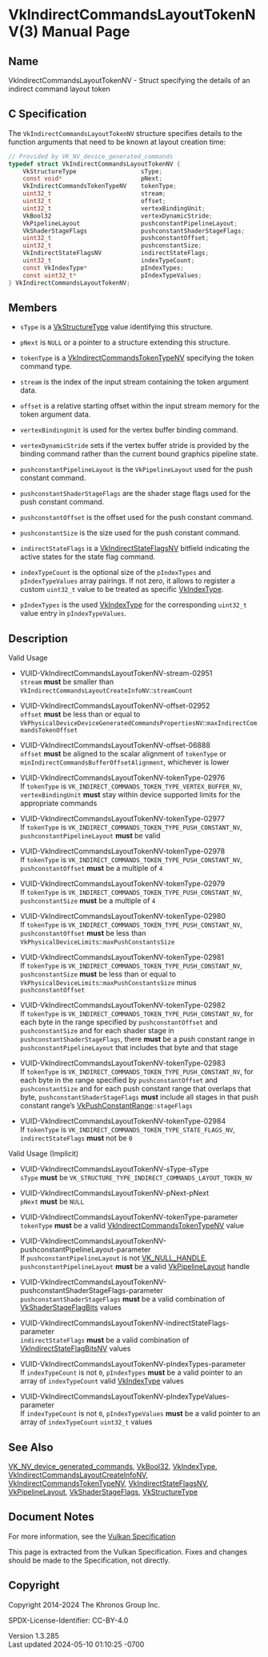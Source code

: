 # VkIndirectCommandsLayoutTokenNV(3) Manual Page

## Name

VkIndirectCommandsLayoutTokenNV - Struct specifying the details of an
indirect command layout token



## <a href="#_c_specification" class="anchor"></a>C Specification

The `VkIndirectCommandsLayoutTokenNV` structure specifies details to the
function arguments that need to be known at layout creation time:

``` c
// Provided by VK_NV_device_generated_commands
typedef struct VkIndirectCommandsLayoutTokenNV {
    VkStructureType                  sType;
    const void*                      pNext;
    VkIndirectCommandsTokenTypeNV    tokenType;
    uint32_t                         stream;
    uint32_t                         offset;
    uint32_t                         vertexBindingUnit;
    VkBool32                         vertexDynamicStride;
    VkPipelineLayout                 pushconstantPipelineLayout;
    VkShaderStageFlags               pushconstantShaderStageFlags;
    uint32_t                         pushconstantOffset;
    uint32_t                         pushconstantSize;
    VkIndirectStateFlagsNV           indirectStateFlags;
    uint32_t                         indexTypeCount;
    const VkIndexType*               pIndexTypes;
    const uint32_t*                  pIndexTypeValues;
} VkIndirectCommandsLayoutTokenNV;
```

## <a href="#_members" class="anchor"></a>Members

- `sType` is a [VkStructureType](https://registry.khronos.org/vulkan/specs/1.3-extensions/man/html/VkStructureType.html) value identifying
  this structure.

- `pNext` is `NULL` or a pointer to a structure extending this
  structure.

- `tokenType` is a
  [VkIndirectCommandsTokenTypeNV](https://registry.khronos.org/vulkan/specs/1.3-extensions/man/html/VkIndirectCommandsTokenTypeNV.html)
  specifying the token command type.

- `stream` is the index of the input stream containing the token
  argument data.

- `offset` is a relative starting offset within the input stream memory
  for the token argument data.

- `vertexBindingUnit` is used for the vertex buffer binding command.

- `vertexDynamicStride` sets if the vertex buffer stride is provided by
  the binding command rather than the current bound graphics pipeline
  state.

- `pushconstantPipelineLayout` is the `VkPipelineLayout` used for the
  push constant command.

- `pushconstantShaderStageFlags` are the shader stage flags used for the
  push constant command.

- `pushconstantOffset` is the offset used for the push constant command.

- `pushconstantSize` is the size used for the push constant command.

- `indirectStateFlags` is a
  [VkIndirectStateFlagsNV](https://registry.khronos.org/vulkan/specs/1.3-extensions/man/html/VkIndirectStateFlagsNV.html) bitfield
  indicating the active states for the state flag command.

- `indexTypeCount` is the optional size of the `pIndexTypes` and
  `pIndexTypeValues` array pairings. If not zero, it allows to register
  a custom `uint32_t` value to be treated as specific
  [VkIndexType](https://registry.khronos.org/vulkan/specs/1.3-extensions/man/html/VkIndexType.html).

- `pIndexTypes` is the used [VkIndexType](https://registry.khronos.org/vulkan/specs/1.3-extensions/man/html/VkIndexType.html) for the
  corresponding `uint32_t` value entry in `pIndexTypeValues`.

## <a href="#_description" class="anchor"></a>Description

Valid Usage

- <a href="#VUID-VkIndirectCommandsLayoutTokenNV-stream-02951"
  id="VUID-VkIndirectCommandsLayoutTokenNV-stream-02951"></a>
  VUID-VkIndirectCommandsLayoutTokenNV-stream-02951  
  `stream` **must** be smaller than
  `VkIndirectCommandsLayoutCreateInfoNV`::`streamCount`

- <a href="#VUID-VkIndirectCommandsLayoutTokenNV-offset-02952"
  id="VUID-VkIndirectCommandsLayoutTokenNV-offset-02952"></a>
  VUID-VkIndirectCommandsLayoutTokenNV-offset-02952  
  `offset` **must** be less than or equal to
  `VkPhysicalDeviceDeviceGeneratedCommandsPropertiesNV`::`maxIndirectCommandsTokenOffset`

- <a href="#VUID-VkIndirectCommandsLayoutTokenNV-offset-06888"
  id="VUID-VkIndirectCommandsLayoutTokenNV-offset-06888"></a>
  VUID-VkIndirectCommandsLayoutTokenNV-offset-06888  
  `offset` **must** be aligned to the scalar alignment of `tokenType` or
  `minIndirectCommandsBufferOffsetAlignment`, whichever is lower

- <a href="#VUID-VkIndirectCommandsLayoutTokenNV-tokenType-02976"
  id="VUID-VkIndirectCommandsLayoutTokenNV-tokenType-02976"></a>
  VUID-VkIndirectCommandsLayoutTokenNV-tokenType-02976  
  If `tokenType` is `VK_INDIRECT_COMMANDS_TOKEN_TYPE_VERTEX_BUFFER_NV`,
  `vertexBindingUnit` **must** stay within device supported limits for
  the appropriate commands

- <a href="#VUID-VkIndirectCommandsLayoutTokenNV-tokenType-02977"
  id="VUID-VkIndirectCommandsLayoutTokenNV-tokenType-02977"></a>
  VUID-VkIndirectCommandsLayoutTokenNV-tokenType-02977  
  If `tokenType` is `VK_INDIRECT_COMMANDS_TOKEN_TYPE_PUSH_CONSTANT_NV`,
  `pushconstantPipelineLayout` **must** be valid

- <a href="#VUID-VkIndirectCommandsLayoutTokenNV-tokenType-02978"
  id="VUID-VkIndirectCommandsLayoutTokenNV-tokenType-02978"></a>
  VUID-VkIndirectCommandsLayoutTokenNV-tokenType-02978  
  If `tokenType` is `VK_INDIRECT_COMMANDS_TOKEN_TYPE_PUSH_CONSTANT_NV`,
  `pushconstantOffset` **must** be a multiple of `4`

- <a href="#VUID-VkIndirectCommandsLayoutTokenNV-tokenType-02979"
  id="VUID-VkIndirectCommandsLayoutTokenNV-tokenType-02979"></a>
  VUID-VkIndirectCommandsLayoutTokenNV-tokenType-02979  
  If `tokenType` is `VK_INDIRECT_COMMANDS_TOKEN_TYPE_PUSH_CONSTANT_NV`,
  `pushconstantSize` **must** be a multiple of `4`

- <a href="#VUID-VkIndirectCommandsLayoutTokenNV-tokenType-02980"
  id="VUID-VkIndirectCommandsLayoutTokenNV-tokenType-02980"></a>
  VUID-VkIndirectCommandsLayoutTokenNV-tokenType-02980  
  If `tokenType` is `VK_INDIRECT_COMMANDS_TOKEN_TYPE_PUSH_CONSTANT_NV`,
  `pushconstantOffset` **must** be less than
  `VkPhysicalDeviceLimits`::`maxPushConstantsSize`

- <a href="#VUID-VkIndirectCommandsLayoutTokenNV-tokenType-02981"
  id="VUID-VkIndirectCommandsLayoutTokenNV-tokenType-02981"></a>
  VUID-VkIndirectCommandsLayoutTokenNV-tokenType-02981  
  If `tokenType` is `VK_INDIRECT_COMMANDS_TOKEN_TYPE_PUSH_CONSTANT_NV`,
  `pushconstantSize` **must** be less than or equal to
  `VkPhysicalDeviceLimits`::`maxPushConstantsSize` minus
  `pushconstantOffset`

- <a href="#VUID-VkIndirectCommandsLayoutTokenNV-tokenType-02982"
  id="VUID-VkIndirectCommandsLayoutTokenNV-tokenType-02982"></a>
  VUID-VkIndirectCommandsLayoutTokenNV-tokenType-02982  
  If `tokenType` is `VK_INDIRECT_COMMANDS_TOKEN_TYPE_PUSH_CONSTANT_NV`,
  for each byte in the range specified by `pushconstantOffset` and
  `pushconstantSize` and for each shader stage in
  `pushconstantShaderStageFlags`, there **must** be a push constant
  range in `pushconstantPipelineLayout` that includes that byte and that
  stage

- <a href="#VUID-VkIndirectCommandsLayoutTokenNV-tokenType-02983"
  id="VUID-VkIndirectCommandsLayoutTokenNV-tokenType-02983"></a>
  VUID-VkIndirectCommandsLayoutTokenNV-tokenType-02983  
  If `tokenType` is `VK_INDIRECT_COMMANDS_TOKEN_TYPE_PUSH_CONSTANT_NV`,
  for each byte in the range specified by `pushconstantOffset` and
  `pushconstantSize` and for each push constant range that overlaps that
  byte, `pushconstantShaderStageFlags` **must** include all stages in
  that push constant range’s
  [VkPushConstantRange](https://registry.khronos.org/vulkan/specs/1.3-extensions/man/html/VkPushConstantRange.html)::`stageFlags`

- <a href="#VUID-VkIndirectCommandsLayoutTokenNV-tokenType-02984"
  id="VUID-VkIndirectCommandsLayoutTokenNV-tokenType-02984"></a>
  VUID-VkIndirectCommandsLayoutTokenNV-tokenType-02984  
  If `tokenType` is `VK_INDIRECT_COMMANDS_TOKEN_TYPE_STATE_FLAGS_NV`,
  `indirectStateFlags` **must** not be `0`

Valid Usage (Implicit)

- <a href="#VUID-VkIndirectCommandsLayoutTokenNV-sType-sType"
  id="VUID-VkIndirectCommandsLayoutTokenNV-sType-sType"></a>
  VUID-VkIndirectCommandsLayoutTokenNV-sType-sType  
  `sType` **must** be
  `VK_STRUCTURE_TYPE_INDIRECT_COMMANDS_LAYOUT_TOKEN_NV`

- <a href="#VUID-VkIndirectCommandsLayoutTokenNV-pNext-pNext"
  id="VUID-VkIndirectCommandsLayoutTokenNV-pNext-pNext"></a>
  VUID-VkIndirectCommandsLayoutTokenNV-pNext-pNext  
  `pNext` **must** be `NULL`

- <a href="#VUID-VkIndirectCommandsLayoutTokenNV-tokenType-parameter"
  id="VUID-VkIndirectCommandsLayoutTokenNV-tokenType-parameter"></a>
  VUID-VkIndirectCommandsLayoutTokenNV-tokenType-parameter  
  `tokenType` **must** be a valid
  [VkIndirectCommandsTokenTypeNV](https://registry.khronos.org/vulkan/specs/1.3-extensions/man/html/VkIndirectCommandsTokenTypeNV.html)
  value

- <a
  href="#VUID-VkIndirectCommandsLayoutTokenNV-pushconstantPipelineLayout-parameter"
  id="VUID-VkIndirectCommandsLayoutTokenNV-pushconstantPipelineLayout-parameter"></a>
  VUID-VkIndirectCommandsLayoutTokenNV-pushconstantPipelineLayout-parameter  
  If `pushconstantPipelineLayout` is not
  [VK_NULL_HANDLE](https://registry.khronos.org/vulkan/specs/1.3-extensions/man/html/VK_NULL_HANDLE.html), `pushconstantPipelineLayout`
  **must** be a valid [VkPipelineLayout](https://registry.khronos.org/vulkan/specs/1.3-extensions/man/html/VkPipelineLayout.html) handle

- <a
  href="#VUID-VkIndirectCommandsLayoutTokenNV-pushconstantShaderStageFlags-parameter"
  id="VUID-VkIndirectCommandsLayoutTokenNV-pushconstantShaderStageFlags-parameter"></a>
  VUID-VkIndirectCommandsLayoutTokenNV-pushconstantShaderStageFlags-parameter  
  `pushconstantShaderStageFlags` **must** be a valid combination of
  [VkShaderStageFlagBits](https://registry.khronos.org/vulkan/specs/1.3-extensions/man/html/VkShaderStageFlagBits.html) values

- <a
  href="#VUID-VkIndirectCommandsLayoutTokenNV-indirectStateFlags-parameter"
  id="VUID-VkIndirectCommandsLayoutTokenNV-indirectStateFlags-parameter"></a>
  VUID-VkIndirectCommandsLayoutTokenNV-indirectStateFlags-parameter  
  `indirectStateFlags` **must** be a valid combination of
  [VkIndirectStateFlagBitsNV](https://registry.khronos.org/vulkan/specs/1.3-extensions/man/html/VkIndirectStateFlagBitsNV.html) values

- <a href="#VUID-VkIndirectCommandsLayoutTokenNV-pIndexTypes-parameter"
  id="VUID-VkIndirectCommandsLayoutTokenNV-pIndexTypes-parameter"></a>
  VUID-VkIndirectCommandsLayoutTokenNV-pIndexTypes-parameter  
  If `indexTypeCount` is not `0`, `pIndexTypes` **must** be a valid
  pointer to an array of `indexTypeCount` valid
  [VkIndexType](https://registry.khronos.org/vulkan/specs/1.3-extensions/man/html/VkIndexType.html) values

- <a
  href="#VUID-VkIndirectCommandsLayoutTokenNV-pIndexTypeValues-parameter"
  id="VUID-VkIndirectCommandsLayoutTokenNV-pIndexTypeValues-parameter"></a>
  VUID-VkIndirectCommandsLayoutTokenNV-pIndexTypeValues-parameter  
  If `indexTypeCount` is not `0`, `pIndexTypeValues` **must** be a valid
  pointer to an array of `indexTypeCount` `uint32_t` values

## <a href="#_see_also" class="anchor"></a>See Also

[VK_NV_device_generated_commands](https://registry.khronos.org/vulkan/specs/1.3-extensions/man/html/VK_NV_device_generated_commands.html),
[VkBool32](https://registry.khronos.org/vulkan/specs/1.3-extensions/man/html/VkBool32.html), [VkIndexType](https://registry.khronos.org/vulkan/specs/1.3-extensions/man/html/VkIndexType.html),
[VkIndirectCommandsLayoutCreateInfoNV](https://registry.khronos.org/vulkan/specs/1.3-extensions/man/html/VkIndirectCommandsLayoutCreateInfoNV.html),
[VkIndirectCommandsTokenTypeNV](https://registry.khronos.org/vulkan/specs/1.3-extensions/man/html/VkIndirectCommandsTokenTypeNV.html),
[VkIndirectStateFlagsNV](https://registry.khronos.org/vulkan/specs/1.3-extensions/man/html/VkIndirectStateFlagsNV.html),
[VkPipelineLayout](https://registry.khronos.org/vulkan/specs/1.3-extensions/man/html/VkPipelineLayout.html),
[VkShaderStageFlags](https://registry.khronos.org/vulkan/specs/1.3-extensions/man/html/VkShaderStageFlags.html),
[VkStructureType](https://registry.khronos.org/vulkan/specs/1.3-extensions/man/html/VkStructureType.html)

## <a href="#_document_notes" class="anchor"></a>Document Notes

For more information, see the <a
href="https://registry.khronos.org/vulkan/specs/1.3-extensions/html/vkspec.html#VkIndirectCommandsLayoutTokenNV"
target="_blank" rel="noopener">Vulkan Specification</a>

This page is extracted from the Vulkan Specification. Fixes and changes
should be made to the Specification, not directly.

## <a href="#_copyright" class="anchor"></a>Copyright

Copyright 2014-2024 The Khronos Group Inc.

SPDX-License-Identifier: CC-BY-4.0

Version 1.3.285  
Last updated 2024-05-10 01:10:25 -0700
